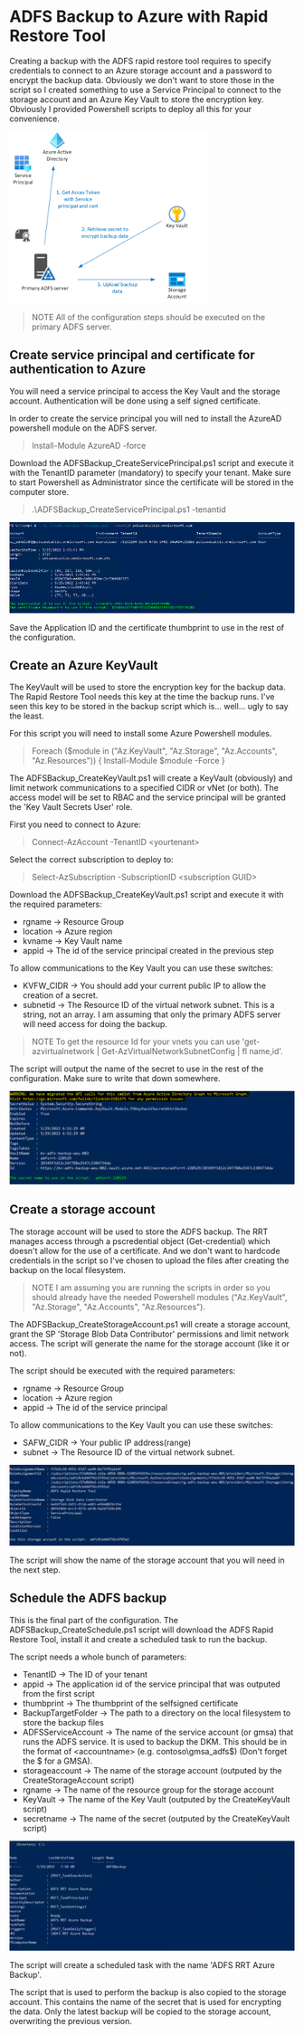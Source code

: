 # ADFS Backup to Azure with Rapid Restore Tool

Creating a backup with the ADFS rapid restore tool requires to specify credentials to connect to an Azure storage account and a password to encrypt the backup data. Obviously we don't want to store those in the script so I created something to use a Service Principal to connect to the storage account and an Azure Key Vault to store the encryption key. Obviously I provided Powershell scripts to deploy all this for your convenience.

[<img src="./images/overview.png" width="350"/>](arch_overview)

>NOTE All of the configuration steps should be executed on the primary ADFS server.

## Create service principal and certificate for authentication to Azure
You will need a service principal to access the Key Vault and the storage account. Authentication will be done using a self signed certificate.

In order to create the service principal you will ned to install the AzureAD powershell module on the ADFS server.

  >Install-Module AzureAD -force

Download the ADFSBackup_CreateServicePrincipal.ps1 script and execute it with the TenantID parameter (mandatory) to specify your tenant. Make sure to start Powershell as Administrator since the certificate will be stored in the computer store.

  >.\ADFSBackup_CreateServicePrincipal.ps1 -tenantid <tenantid>

[<img src="./images/appreg.png" />](Appregistrationscreenshot)

Save the Application ID and the certificate thumbprint to use in the rest of the configuration.

## Create an Azure KeyVault

The KeyVault will be used to store the encryption key for the backup data. The Rapid Restore Tool needs this key at the time the backup runs. I've seen this key to be stored in the backup script which is... well... ugly to say the least.

For this script you will need to install some Azure Powershell modules.
>Foreach ($module in ("Az.KeyVault", "Az.Storage", "Az.Accounts", "Az.Resources"))
{
  Install-Module $module -Force
}

The ADFSBackup_CreateKeyVault.ps1 will create a KeyVault (obviously) and limit network communications to a specified CIDR or vNet (or both). The access model will be set to RBAC and the service principal will be granted the 'Key Vault Secrets User' role.

First you need to connect to Azure:
>Connect-AzAccount -TenantID \<yourtenant>

Select the correct subscription to deploy to:
>Select-AzSubscription -SubscriptionID \<subscription GUID>

Download the ADFSBackup_CreateKeyVault.ps1 script and execute it with the required parameters:

- rgname -> Resource Group
- location -> Azure region
- kvname -> Key Vault name
- appid -> The id of the service principal created in the previous step

To allow communications to the Key Vault you can use these switches:
- KVFW_CIDR -> You should add your current public IP to allow the creation of a secret.
- subnetid -> The Resource ID of the virtual network subnet. This is a string, not an array. I am assuming that only the primary ADFS server will need access for doing the backup.

>NOTE To get the resource Id for your vnets you can use 'get-azvirtualnetwork | Get-AzVirtualNetworkSubnetConfig | fl name,id'.

The script will output the name of the secret to use in the rest of the configuration. Make sure to write that down somewhere.

[<img src="./images/kv.png" />](keyvaultscreenshot)

## Create a storage account

The storage account will be used to store the ADFS backup. The RRT manages access through a pscredential object (Get-credential) which doesn't allow for the use of a certificate. And we don't want to hardcode credentials in the script so I've chosen to upload the files after creating the backup on the local filesystem.

>NOTE I am assuming you are running the scripts in order so you should already have the needed Powershell modules ("Az.KeyVault", "Az.Storage", "Az.Accounts", "Az.Resources").

The ADFSBackup_CreateStorageAccount.ps1 will create a storage account, grant the SP 'Storage Blob Data Contributor' permissions and limit network access. The script will generate the name for the storage account (like it or not).

The script should be executed with the required parameters:

- rgname -> Resource Group
- location -> Azure region
- appid -> The id of the service principal

To allow communications to the Key Vault you can use these switches:
- SAFW_CIDR -> Your public IP address(range)
- subnet -> The Resource ID of the virtual network subnet.

[<img src="./images/storage.png" />](storageaccountscreenshot)

The script will show the name of the storage account that you will need in the next step.

## Schedule the ADFS backup

This is the final part of the configuration. The ADFSBackup_CreateSchedule.ps1 script will download the ADFS Rapid Restore Tool, install it and create a scheduled task to run the backup.

The script needs a whole bunch of parameters:

- TenantID -> The ID of your tenant
- appid -> The application id of the service principal that was outputed from the first script
- thumbprint -> The thumbprint of the selfsigned certificate
- BackupTargetFolder -> The path to a directory on the local filesystem to store the backup files
- ADFSServiceAccount -> The name of the service account (or gmsa) that runs the ADFS service. It is used to backup the DKM. This should be in the format of <domain>\<accountname> (e.g. contoso\gmsa_adfs$) (Don't forget the $ for a GMSA).
- storageaccount -> The name of the storage account (outputed by the CreateStorageAccount script)
- rgname -> The name of the resource group for the storage account
- KeyVault -> The name of the Key Vault (outputed by the CreateKeyVault script)
- secretname -> The name of the secret (outputed by the CreateKeyVault script)

[<img src="./images/schtask.png" />](scheduledtaskscreenshot)

The script will create a scheduled task with the name 'ADFS RRT Azure Backup'.

The script that is used to perform the backup is also copied to the storage account. This contains the name of the secret that is used for encrypting the data. Only the latest backup will be copied to the storage account, overwriting the previous version.